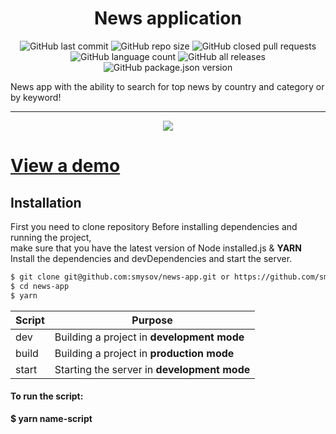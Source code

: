<h1 align="center">News application</h1>

<p align="center">

<img alt="GitHub last commit" src="https://img.shields.io/github/last-commit/smysov/news-app?style=plastic">

<img alt="GitHub repo size" src="https://img.shields.io/github/repo-size/smysov/news-app?style=plastic">


<img alt="GitHub closed pull requests" src="https://img.shields.io/github/issues-pr-closed/smysov/news-app?style=plastic">

<img alt="GitHub language count" src="https://img.shields.io/github/languages/count/smysov/news-app?style=plastic">

<img alt="GitHub all releases" src="https://img.shields.io/github/downloads/smysov/news-app/total?style=plastic">

<img alt="GitHub package.json version" src="https://img.shields.io/github/package-json/v/smysov/news-app?label=package.json&style=plastic">

</p>

News app with the ability to search for top news by country and category or by keyword!

---

<p align="center">

<img  src="https://i.ibb.co/xCsTtzt/news-app.gif">

</p>

# [View a demo](https://news-api-947ce.web.app/)


## Installation

First you need to clone repository
Before installing dependencies and running the project,  
make sure that you have the latest version of Node installed.js & **YARN**  
Install the dependencies and devDependencies and start the server.

```sh
$ git clone git@github.com:smysov/news-app.git or https://github.com/smysov/news-app.git
$ cd news-app
$ yarn
```


| Script | Purpose |
| ------ | ------ |
| dev | Building a project in **development mode** |
| build | Building a project in **production mode** |
| start | Starting the server in **development mode** ||

#### To run the script:
**$ yarn name-script**